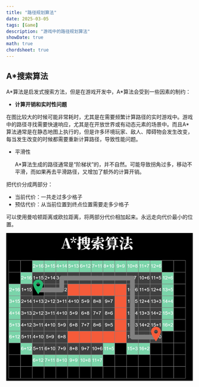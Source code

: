 ```yaml
---
title: "路径规划算法"
date: 2025-03-05
tags: [Game]
description: "游戏中的路径规划算法"
showDate: true
math: true
chordsheet: true
---
```








## A*搜索算法

A\*算法是启发式搜索方法，但是在游戏开发中，A\*算法会受到一些因素的制约：

- **计算开销和实时性问题**

在图比较大的时候可能非常耗时，尤其是在需要频繁计算路径的实时游戏中。游戏中的路径寻找需要快速响应，尤其是在开放世界或有动态元素的场景中。而且A\*算法通常是在静态地图上执行的，但是许多环境玩家、敌人、障碍物会发生改变，每当发生改变的时候都需要重新计算路径，导致性能问题。

- 平滑性

  A\*算法生成的路径通常是“阶梯状”的，并不自然。可能导致拐角过多，移动不平滑，而如果再去平滑路径，又增加了额外的计算开销。

  

把代价分成两部分：

- 当前代价：一共走过多少格子
- 预估代价：从当前位置到终点位置需要走多少格子

可以使用曼哈顿距离或欧拉距离，将两部分代价相加起来。永远走向代价最小的位置。

![01](/images/Game/PathPlaning/01.png)